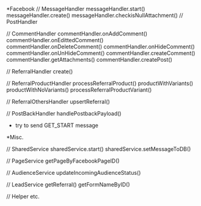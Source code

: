 \*Facebook
// MessageHandler
messageHandler.start()
messageHandler.create()
messageHandler.checkisNullAttachment()
// PostHandler

// CommentHandler
commentHandler.onAddComment()
commentHandler.onEdittedComment()
commentHandler.onDeleteComment()
commentHandler.onHideComment()
commentHandler.onUnHideComment()
commentHandler.createComment()
commentHandler.getAttachments()
commentHandler.createPost()

// ReferralHandler
create()

// ReferralProductHandler
processReferralProduct()
productWithVariants()
productWithNoVariants()
processReferralProductVariant()

// ReferralOthersHandler
upsertReferral()

// PostBackHandler
handlePostbackPayload()

- try to send GET_START message

\*Misc.

// SharedService
sharedService.start()
sharedService.setMessageToDB()

// PageService
getPageByFacebookPageID()

// AudienceService
updateIncomingAudienceStatus()

// LeadService
getReferral()
getFormNameByID()

// Helper etc.

